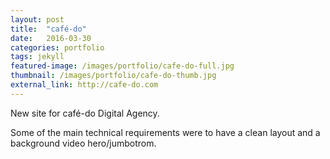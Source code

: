 ```yaml
---
layout: post
title:  "café-do"
date:   2016-03-30
categories: portfolio
tags: jekyll
featured-image: /images/portfolio/cafe-do-full.jpg
thumbnail: /images/portfolio/cafe-do-thumb.jpg
external_link: http://cafe-do.com
---
```


New site for café-do Digital Agency.

Some of the main technical requirements were to have a clean layout and a background video hero/jumbotrom.